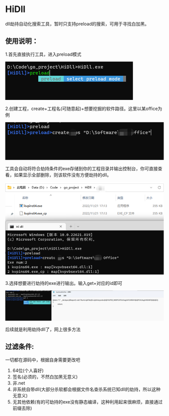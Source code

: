 # **HiDll**

dll劫持自动化搜索工具，暂时只支持preload的搜索，可用于寻找白加黑。

## 使用说明：

1.首先直接执行工具，进入preload模式

![image-20221121171023423](https://github.com/m0ngo0se/HiDll/blob/master/img/image-20221121171023423.png)



2.创建工程，create+工程名(可随意起)+想要挖掘的软件路径。这里以某office为例

![image-20221121171351869](https://github.com/m0ngo0se/HiDll/blob/master/img/image-20221121171351869.png)

工具会自动将符合劫持条件的exe存储到你的工程目录并输出控制台，你可直接查看，如果显示全部删除，则该软件没有方便劫持的dll。

![image-20221121171936824](https://github.com/m0ngo0se/HiDll/blob/master/img/image-20221121171936824.png)

3.选择想要进行劫持的exe进行输出。输入get+对应的id即可

![image-20221121172033939](https://github.com/m0ngo0se/HiDll/blob/master/img/image-20221121172033939.png)

后续就是利用劫持dll了，网上很多方法

## 过滤条件:

一切都在源码中，根据自身需要更改吧

1. 64位(个人喜好)
2. 签名(必须的，不然白加黑无意义)
3. 非.net
4. 非系统自带dll(大部分杀软都会根据文件名查杀系统已知dll的劫持，所以这种无意义)
5. 无其他依赖(有的可劫持的exe没有静态编译，这种利用起来很麻烦，直接通过前缀去除)
